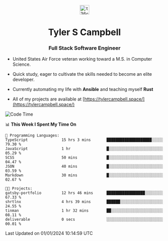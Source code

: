 <p align="center">
<a href="https://www.linkedin.com/in/t36campbell" target="blank"><img align="center" src="https://ik.imagekit.io/t36campbell/Portfolio/linkedin.png.original_m8bbGgPh6.png" alt="t36campbell" height="30" width="30" /></a>
</p>
<h1 align="center">Tyler S Campbell</h1>
<h3 align="center">Full Stack Software Engineer</h3>

* United States Air Force veteran working toward a M.S. in Computer Science.

* Quick study, eager to cultivate the skills needed to become an elite developer.

* Currently automating my life with **Ansible** and teaching myself **Rust**

* All of my projects are available at [https://tylercampbell.space/](https://tylercampbell.space/)

<!--START_SECTION:waka-->
![Code Time](http://img.shields.io/badge/Code%20Time-3%2C083%20hrs%2010%20mins-blue)

📊 **This Week I Spent My Time On** 

```text
💬 Programming Languages: 
TypeScript               15 hrs 3 mins       ████████████████████░░░░░   79.30 % 
JavaScript               1 hr                █░░░░░░░░░░░░░░░░░░░░░░░░   05.29 % 
SCSS                     50 mins             █░░░░░░░░░░░░░░░░░░░░░░░░   04.47 % 
JSON                     40 mins             █░░░░░░░░░░░░░░░░░░░░░░░░   03.59 % 
Markdown                 30 mins             █░░░░░░░░░░░░░░░░░░░░░░░░   02.67 % 

🐱‍💻 Projects: 
gatsby-portfolio         12 hrs 46 mins      █████████████████░░░░░░░░   67.33 % 
shrtlnx                  4 hrs 39 mins       ██████░░░░░░░░░░░░░░░░░░░   24.55 % 
tinman                   1 hr 32 mins        ██░░░░░░░░░░░░░░░░░░░░░░░   08.11 % 
deliverable              0 secs              ░░░░░░░░░░░░░░░░░░░░░░░░░   00.01 % 
```


 Last Updated on 01/01/2024 10:14:59 UTC
<!--END_SECTION:waka-->
